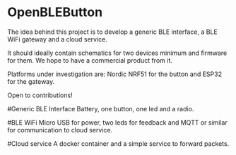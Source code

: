 # OpenBLEButton

The idea behind this project is to develop a generic BLE interface, a BLE WiFi gateway and a cloud service.

It should ideally contain schematics for two devices minimum and firmware for them. We hope to have a commercial product from it.

Platforms under investigation are: Nordic NRF51 for the button and ESP32 for the gateway.

Open to contributions!

#Generic BLE Interface
Battery, one button, one led and a radio.

#BLE WiFi
Micro USB for power, two leds for feedback and MQTT or similar for communication to cloud service.

#Cloud service
A docker container and a simple service to forward packets.
